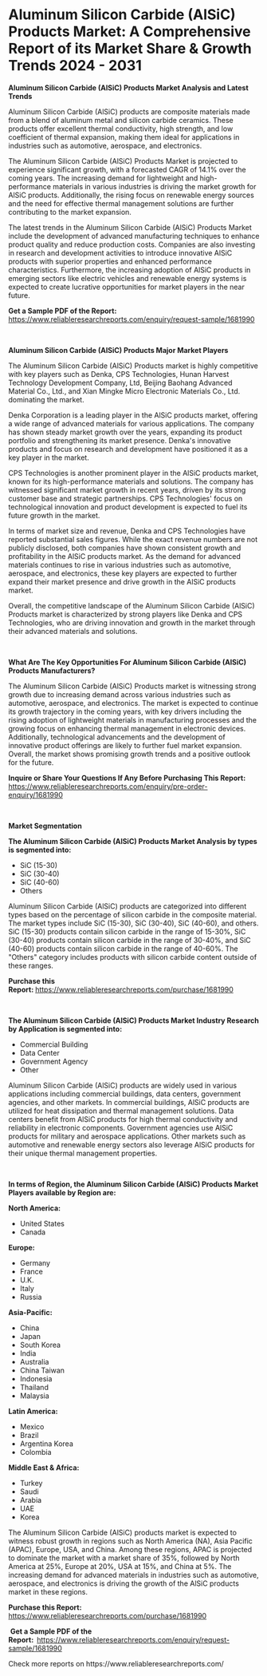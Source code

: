 <p><h1>Aluminum Silicon Carbide (AlSiC) Products Market: A Comprehensive Report of its Market Share & Growth Trends 2024 - 2031</h1></p><p><strong>Aluminum Silicon Carbide (AlSiC) Products Market Analysis and Latest Trends</strong></p>
<p><p>Aluminum Silicon Carbide (AlSiC) products are composite materials made from a blend of aluminum metal and silicon carbide ceramics. These products offer excellent thermal conductivity, high strength, and low coefficient of thermal expansion, making them ideal for applications in industries such as automotive, aerospace, and electronics.</p><p>The Aluminum Silicon Carbide (AlSiC) Products Market is projected to experience significant growth, with a forecasted CAGR of 14.1% over the coming years. The increasing demand for lightweight and high-performance materials in various industries is driving the market growth for AlSiC products. Additionally, the rising focus on renewable energy sources and the need for effective thermal management solutions are further contributing to the market expansion.</p><p>The latest trends in the Aluminum Silicon Carbide (AlSiC) Products Market include the development of advanced manufacturing techniques to enhance product quality and reduce production costs. Companies are also investing in research and development activities to introduce innovative AlSiC products with superior properties and enhanced performance characteristics. Furthermore, the increasing adoption of AlSiC products in emerging sectors like electric vehicles and renewable energy systems is expected to create lucrative opportunities for market players in the near future.</p></p>
<p><strong>Get a Sample PDF of the Report:&nbsp;</strong> <a href="https://www.reliableresearchreports.com/enquiry/request-sample/1681990">https://www.reliableresearchreports.com/enquiry/request-sample/1681990</a></p>
<p>&nbsp;</p>
<p><strong>Aluminum Silicon Carbide (AlSiC) Products Major Market Players</strong></p>
<p><p>The Aluminum Silicon Carbide (AlSiC) Products market is highly competitive with key players such as Denka, CPS Technologies, Hunan Harvest Technology Development Company, Ltd, Beijing Baohang Advanced Material Co., Ltd., and Xian Mingke Micro Electronic Materials Co., Ltd. dominating the market.</p><p>Denka Corporation is a leading player in the AlSiC products market, offering a wide range of advanced materials for various applications. The company has shown steady market growth over the years, expanding its product portfolio and strengthening its market presence. Denka's innovative products and focus on research and development have positioned it as a key player in the market.</p><p>CPS Technologies is another prominent player in the AlSiC products market, known for its high-performance materials and solutions. The company has witnessed significant market growth in recent years, driven by its strong customer base and strategic partnerships. CPS Technologies' focus on technological innovation and product development is expected to fuel its future growth in the market.</p><p>In terms of market size and revenue, Denka and CPS Technologies have reported substantial sales figures. While the exact revenue numbers are not publicly disclosed, both companies have shown consistent growth and profitability in the AlSiC products market. As the demand for advanced materials continues to rise in various industries such as automotive, aerospace, and electronics, these key players are expected to further expand their market presence and drive growth in the AlSiC products market.</p><p>Overall, the competitive landscape of the Aluminum Silicon Carbide (AlSiC) Products market is characterized by strong players like Denka and CPS Technologies, who are driving innovation and growth in the market through their advanced materials and solutions.</p></p>
<p>&nbsp;</p>
<p><strong>What Are The Key Opportunities For Aluminum Silicon Carbide (AlSiC) Products Manufacturers?</strong></p>
<p><p>The Aluminum Silicon Carbide (AlSiC) Products market is witnessing strong growth due to increasing demand across various industries such as automotive, aerospace, and electronics. The market is expected to continue its growth trajectory in the coming years, with key drivers including the rising adoption of lightweight materials in manufacturing processes and the growing focus on enhancing thermal management in electronic devices. Additionally, technological advancements and the development of innovative product offerings are likely to further fuel market expansion. Overall, the market shows promising growth trends and a positive outlook for the future.</p></p>
<p><strong>Inquire or Share Your Questions If Any Before Purchasing This Report:</strong> <a href="https://www.reliableresearchreports.com/enquiry/pre-order-enquiry/1681990">https://www.reliableresearchreports.com/enquiry/pre-order-enquiry/1681990</a></p>
<p>&nbsp;</p>
<p><strong>Market Segmentation</strong></p>
<p><strong>The Aluminum Silicon Carbide (AlSiC) Products Market Analysis by types is segmented into:</strong></p>
<p><ul><li>SiC (15-30)</li><li>SiC (30-40)</li><li>SiC (40-60)</li><li>Others</li></ul></p>
<p><p>Aluminum Silicon Carbide (AlSiC) products are categorized into different types based on the percentage of silicon carbide in the composite material. The market types include SiC (15-30), SiC (30-40), SiC (40-60), and others. SiC (15-30) products contain silicon carbide in the range of 15-30%, SiC (30-40) products contain silicon carbide in the range of 30-40%, and SiC (40-60) products contain silicon carbide in the range of 40-60%. The "Others" category includes products with silicon carbide content outside of these ranges.</p></p>
<p><strong>Purchase this Report:&nbsp;</strong><a href="https://www.reliableresearchreports.com/purchase/1681990">https://www.reliableresearchreports.com/purchase/1681990</a></p>
<p>&nbsp;</p>
<p><strong>The Aluminum Silicon Carbide (AlSiC) Products Market Industry Research by Application is segmented into:</strong></p>
<p><ul><li>Commercial Building</li><li>Data Center</li><li>Government Agency</li><li>Other</li></ul></p>
<p><p>Aluminum Silicon Carbide (AlSiC) products are widely used in various applications including commercial buildings, data centers, government agencies, and other markets. In commercial buildings, AlSiC products are utilized for heat dissipation and thermal management solutions. Data centers benefit from AlSiC products for high thermal conductivity and reliability in electronic components. Government agencies use AlSiC products for military and aerospace applications. Other markets such as automotive and renewable energy sectors also leverage AlSiC products for their unique thermal management properties.</p></p>
<p>&nbsp;</p>
<p><strong>In terms of Region, the Aluminum Silicon Carbide (AlSiC) Products Market Players available by Region are:</strong></p>
<p>
    <p> <strong> North America: </strong>
        <ul>
            <li>United States</li>
            <li>Canada</li>
        </ul>
        </p> 
    <p> <strong> Europe: </strong>
        <ul>
            <li>Germany</li>
            <li>France</li>
            <li>U.K.</li>
            <li>Italy</li>
            <li>Russia</li>
        </ul>
        </p> 
    <p> <strong> Asia-Pacific: </strong>
        <ul>
            <li>China</li>
            <li>Japan</li>
            <li>South Korea</li>
            <li>India</li>
            <li>Australia</li>
            <li>China Taiwan</li>
            <li>Indonesia</li>
            <li>Thailand</li>
            <li>Malaysia</li>
        </ul>
        </p> 
    <p> <strong> Latin America: </strong>
        <ul>
            <li>Mexico</li>
            <li>Brazil</li>
            <li>Argentina Korea</li>
            <li>Colombia</li>
        </ul>
        </p> 
    <p> <strong> Middle East & Africa: </strong>
        <ul>
            <li>Turkey</li>
            <li>Saudi</li>
            <li>Arabia</li>
            <li>UAE</li>
            <li>Korea</li>
        </ul>
    </p>
    </p>
<p><p>The Aluminum Silicon Carbide (AlSiC) products market is expected to witness robust growth in regions such as North America (NA), Asia Pacific (APAC), Europe, USA, and China. Among these regions, APAC is projected to dominate the market with a market share of 35%, followed by North America at 25%, Europe at 20%, USA at 15%, and China at 5%. The increasing demand for advanced materials in industries such as automotive, aerospace, and electronics is driving the growth of the AlSiC products market in these regions.</p></p>
<p><strong>Purchase this Report: </strong><a href="https://www.reliableresearchreports.com/purchase/1681990">https://www.reliableresearchreports.com/purchase/1681990</a></p>
<p>&nbsp;<strong>Get a Sample PDF of the Report:&nbsp;&nbsp;</strong><a href="https://www.reliableresearchreports.com/enquiry/request-sample/1681990">https://www.reliableresearchreports.com/enquiry/request-sample/1681990</a></p>
<p><strong></strong></p>
<p>Check more reports on https://www.reliableresearchreports.com/</p>